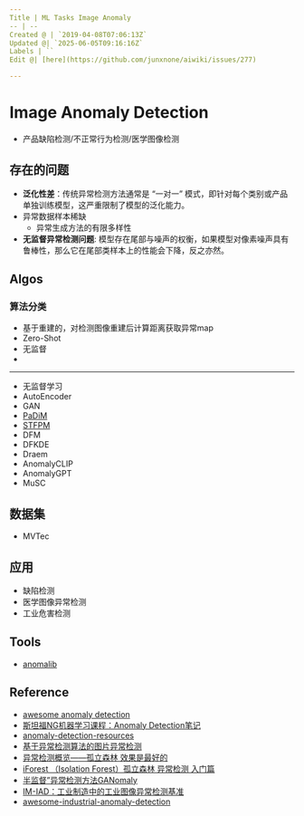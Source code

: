 ```yaml
---
Title | ML Tasks Image Anomaly
-- | --
Created @ | `2019-04-08T07:06:13Z`
Updated @| `2025-06-05T09:16:16Z`
Labels | ``
Edit @| [here](https://github.com/junxnone/aiwiki/issues/277)

---
```

# Image Anomaly Detection

- 产品缺陷检测/不正常行为检测/医学图像检测

## 存在的问题
- **泛化性差**：传统异常检测方法通常是 “一对一” 模式，即针对每个类别或产品单独训练模型，这严重限制了模型的泛化能力。
- 异常数据样本稀缺
  - 异常生成方法的有限多样性
- **无监督异常检测问题**: 模型存在尾部与噪声的权衡，如果模型对像素噪声具有鲁棒性，那么它在尾部类样本上的性能会下降，反之亦然。
 
## Algos

### 算法分类
- 基于重建的，对检测图像重建后计算距离获取异常map
- Zero-Shot
- 无监督
- 

----

- 无监督学习
- AutoEncoder
- GAN
- [PaDiM](/0322_paper_PaDiM)
- [STFPM](/0324_paper_STFPM)
- DFM
- DFKDE
- Draem
- AnomalyCLIP
- AnomalyGPT
- MuSC

## 数据集
- MVTec

## 应用
- 缺陷检测
- 医学图像异常检测
- 工业危害检测


## Tools
- [anomalib](https://github.com/openvinotoolkit/anomalib)

## Reference

- [awesome anomaly detection](https://github.com/hoya012/awesome-anomaly-detection)
- [斯坦福NG机器学习课程：Anomaly Detection笔记](https://www.cnblogs.com/mfrbuaa/p/5219885.html)
- [anomaly-detection-resources](https://github.com/yzhao062/anomaly-detection-resources) 
- [基于异常检测算法的图片异常检测](https://zhuanlan.zhihu.com/p/45266398)
- [异常检测概览——孤立森林 效果是最好的](https://www.cnblogs.com/bonelee/p/7776711.html)
- [iForest （Isolation Forest）孤立森林 异常检测 入门篇](https://www.jianshu.com/p/5af3c66e0410)
- [半监督”异常检测方法GANomaly](https://zhuanlan.zhihu.com/p/47832951) 
- [IM-IAD：工业制造中的工业图像异常检测基准](https://blog.csdn.net/m0_63828250/article/details/136891730)
- [awesome-industrial-anomaly-detection](https://github.com/M-3LAB/awesome-industrial-anomaly-detection)
